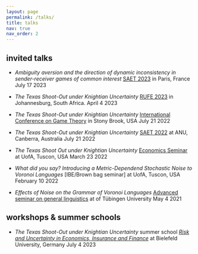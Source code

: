 ```yaml
---
layout: page
permalink: /talks/
title: talks
nav: true
nav_order: 2
---
```


## invited talks

  - *Ambiguity aversion and the direction of dynamic inconsistency in sender-receiver games of common interest*
    [SAET 2023](https://saet.uiowa.edu/2023-conference/) in Paris, France
    July 17 2023
      
  - *The Texas Shoot-Out under Knightian Uncertainty*
    [RUFE 2023](https://sites.google.com/view/risk-and-uncertainty-2023/home/) in Johannesburg, South Africa.
    April 4 2023

  - *The Texas Shoot-Out under Knightian Uncertainty*
    [International Conference on Game Theory](https://gtcenter.org/events/the-33rd-stony-brook-international-conference-on-game-theory/) in Stony Brook, USA
    July 21 2022

  - *The Texas Shoot-Out under Knightian Uncertainty*
    [SAET 2022](https://saet.uiowa.edu/2022-conference/) at ANU, Canberra, Australia
    July 21 2022

  - *The Texas Shoot Out under Knightian Uncertainty*
    [Economics Seminar](https://eller.arizona.edu/events/economics-seminar-theoryexperimental-gerrit-bauch-university-bielefeld) at UofA, Tuscon, USA
    March 23 2022

  - *What did you say? Introducing a Metric-Dependend Stochastic Noise to Voronoi Languages*
    [IBE/Brown bag seminar] at UofA, Tuscon, USA
    February 10 2022

   - *Effects of Noise on the Grammar of Voronoi Languages*
     [Advanced seminar on general linguistics](https://uni-tuebingen.de/en/faculties/faculty-of-humanities/departments/modern-languages/department-of-linguistics/chairs/general-linguistics/oberseminar/) at of Tübingen University
     May 4 2021
      
## workshops \& summer schools

   - *The Texas Shoot-Out under Knightian Uncertainty*
      summer school [*Risk and Uncertainty in Economics, Insurance and Finance*](https://sites.google.com/view/summer-school-23/overview) at Bielefeld University, Germany
      July 4 2023
